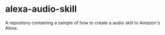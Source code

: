 # alexa-audio-skill
A repository containing a sample of how to create a audio skill to Amazon's Alexa.
